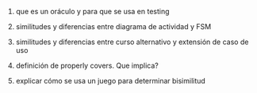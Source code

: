 1. que es un oráculo y para que se usa en testing

2. similitudes y diferencias entre diagrama de actividad y FSM

3. similitudes y diferencias entre curso alternativo y extensión de caso de uso

4. definición de properly covers. Que implica?

5. explicar cómo se usa un juego para determinar bisimilitud
